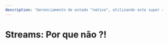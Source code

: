 ```yaml
---
description: 'Gerenciamento de estado "nativo", utilizando este super recurso'
---
```


# Streams: Por que não ?!

